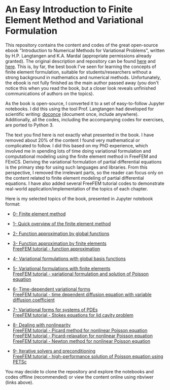 # An Easy Introduction to Finite Element Method and Variational Formulation

This repository contains the content and codes of the great open-source ebook "Introduction to Numerical Methods for Variational Problems", written by H.P. Langtangen and K.A. Mardal (appropriate permissions already granted). The original description and repository can be found [here](https://hplgit.github.io/fem-book/doc/web/index.html) and [here](https://github.com/hplgit/fem-book). This is, by far, the best book I've seen for learning the concepts of finite element formulation, suitable for students/researchers without a strong background in mathematics and numerical methods. Unfortunately, the ebook is not fully finished as the main author passed away (you don't notice this when you read the book, but a closer look reveals unfinished communications of authors on the topics).

As the book is open-source, I converted it to a set of easy-to-follow Jupyter notebooks. I did this using the tool Prof. Langtangen had developed for scientific writing: [doconce](https://github.com/hplgit/doconce) (document once, include anywhere). Additionally, all the codes, including the accompanying codes for exercises, are ported to Python 3.

The text you find here is not exactly what presented in the book. I have removed about 20% of the content I found very mathematical or complicated to follow. I did this based on my PhD experience, which involved me in spending lots of time doing variational formulation and computational modeling using the finite element method in FreeFEM and FEniCS. Deriving the variational formulation of partial differential equations is the primary step for using such languages and libraries. From this perspective, I removed the irrelevant parts, so the reader can focus only on the content related to finite element modeling of partial differential equations. I have also added several FreeFEM tutorial codes to demonstrate real-world application/implementation of the topics of each chapter.

Here is my selected topics of the book, presented in Jupyter notebook format:

* [0- Finite element method](https://nbviewer.jupyter.org/github/mbarzegary/finite-element-intro/blob/master/0-%20preface.ipynb)

* [1- Quick overview of the finite element method](https://nbviewer.jupyter.org/github/mbarzegary/finite-element-intro/blob/master/1-%20overview.ipynb)

* [2- Function approximation by global functions](https://nbviewer.jupyter.org/github/mbarzegary/finite-element-intro/blob/master/2-%20approx.ipynb)

* [3- Function approximation by finite elements](https://nbviewer.jupyter.org/github/mbarzegary/finite-element-intro/blob/master/3-%20approx-fe.ipynb) \
[FreeFEM tutorial - function approximation](https://github.com/mbarzegary/finite-element-intro/blob/master/3-FF_func_approx.edp)

* [4- Variational formulations with global basis functions](https://nbviewer.jupyter.org/github/mbarzegary/finite-element-intro/blob/master/4-%20varform.ipynb)

* [5- Variational formulations with finite elements](https://nbviewer.jupyter.org/github/mbarzegary/finite-element-intro/blob/master/5-%20varform-fe.ipynb) \
[FreeFEM tutorial - variational formulation and solution of Poisson equation](https://github.com/mbarzegary/finite-element-intro/blob/master/5-FF_poisson.edp)

* [6- Time-dependent variational forms](https://nbviewer.jupyter.org/github/mbarzegary/finite-element-intro/blob/master/6-femtime.ipynb) \
[FreeFEM tutorial - time dependent diffusion equation with variable diffusion coefficient](https://github.com/mbarzegary/finite-element-intro/blob/master/6-FF_time_diffusion.edp)

* [7- Variational forms for systems of PDEs](https://nbviewer.jupyter.org/github/mbarzegary/finite-element-intro/blob/master/7-%20femsys.ipynb) \
[FreeFEM tutorial - Stokes equations for lid cavity problem](https://github.com/mbarzegary/finite-element-intro/blob/master/7-FF_stokes_cavity.edp)

* [8- Dealing with nonlinearity](https://nbviewer.jupyter.org/github/mbarzegary/finite-element-intro/blob/master/8-%20nonlin.ipynb) \
[FreeFEM tutorial - Picard method for nonlinear Poisson equation](https://github.com/mbarzegary/finite-element-intro/blob/master/8-FF_picard.edp) \
[FreeFEM tutorial - Picard-relaxation for nonlinear Poisson equation](https://github.com/mbarzegary/finite-element-intro/blob/master/8-FF_picard_relaxation.edp) \
[FreeFEM tutorial - Newton method for nonlinear Poisson equation](https://github.com/mbarzegary/finite-element-intro/blob/master/8-FF_newton.edp)

* [9- Iterative solvers and preconditioning](https://nbviewer.jupyter.org/github/mbarzegary/finite-element-intro/blob/master/9-%20cg.ipynb) \
[FreeFEM tutorial - high-performance solution of Poisson equation using PETSc](https://github.com/mbarzegary/finite-element-intro/blob/master/9-FF_preconditioning_hpc.edp)

You may decide to clone the repository and explore the notebooks and codes offline (recommended) or view the content online using nbviwer (links above).
